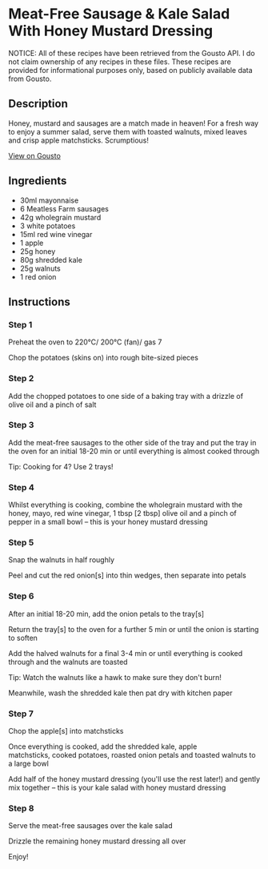 # Meat-Free Sausage & Kale Salad With Honey Mustard Dressing

NOTICE: All of these recipes have been retrieved from the Gousto API. I do not claim ownership of any recipes in these files. These recipes are provided for informational purposes only, based on publicly available data from Gousto.

## Description

Honey, mustard and sausages are a match made in heaven! For a fresh way to enjoy a summer salad, serve them with toasted walnuts, mixed leaves and crisp apple matchsticks. Scrumptious! 

[View on Gousto](https://www.gousto.co.uk/recipes/cookbook/meat-free-sausages-with-honey-mustard-salad)

## Ingredients

- 30ml mayonnaise
- 6 Meatless Farm sausages
- 42g wholegrain mustard
- 3 white potatoes
- 15ml red wine vinegar
- 1 apple
- 25g honey	
- 80g shredded kale
- 25g walnuts 
- 1 red onion

## Instructions


### Step 1

Preheat the oven to 220°C/ 200°C (fan)/ gas 7

Chop the potatoes (skins on) into rough bite-sized pieces


### Step 2

Add the chopped potatoes to one side of a baking tray with a drizzle of olive oil and a pinch of salt


### Step 3

Add the meat-free sausages to the other side of the tray and put the tray in the oven for an initial 18-20 min or until everything is almost cooked through

Tip: Cooking for 4? Use 2 trays!


### Step 4

Whilst everything is cooking, combine the wholegrain mustard with the honey, mayo, red wine vinegar, 1 tbsp <span class="text-danger">[2 tbsp]</span> olive oil and a pinch of pepper in a small bowl – this is your honey mustard dressing


### Step 5

Snap the walnuts in half roughly

Peel and cut the red onion<span class="text-danger">[s]</span> into thin wedges, then separate into petals


### Step 6

After an initial 18-20 min, add the onion petals to the tray<span class="text-danger">[s]</span>

Return the tray<span class="text-danger">[s]</span> to the oven for a further 5 min or until the onion is starting to soften

Add the halved walnuts for a final 3-4 min or until everything is cooked through and the walnuts are toasted

Tip: Watch the walnuts like a hawk to make sure they don't burn!

Meanwhile, wash the shredded kale then pat dry with kitchen paper


### Step 7

Chop the apple<span class="text-danger">[s]</span> into matchsticks

Once everything is cooked, add the shredded kale, apple matchsticks, cooked potatoes, roasted onion petals and toasted walnuts to a large bowl

Add half of the honey mustard dressing (you'll use the rest later!) and gently mix together – this is your kale salad with honey mustard dressing

### Step 8

Serve the meat-free sausages over the kale salad

Drizzle the remaining honey mustard dressing all over

Enjoy!

